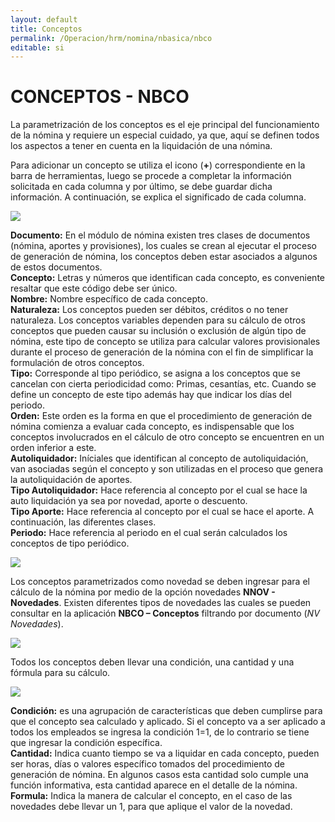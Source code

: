 ```yaml
---
layout: default
title: Conceptos
permalink: /Operacion/hrm/nomina/nbasica/nbco
editable: si
---
```


# CONCEPTOS - NBCO


La parametrización de los conceptos es el eje principal del funcionamiento de la nómina y requiere un especial cuidado, ya que, aquí se definen todos los aspectos a tener en cuenta en la liquidación de una nómina.

Para adicionar un concepto se utiliza el icono (**+**) correspondiente en la barra de herramientas, luego se procede a completar la información solicitada en cada columna y por último, se debe guardar dicha información. A continuación, se explica el significado de cada columna.


![](nbco1.png)


**Documento:** En el módulo de nómina existen tres clases de documentos (nómina, aportes y provisiones), los cuales se crean al ejecutar el proceso de generación de nómina, los conceptos deben estar asociados a algunos de estos documentos.  
**Concepto:** Letras y números que identifican cada concepto, es conveniente resaltar que este código debe ser único.  
**Nombre:** Nombre específico de cada concepto.  
**Naturaleza:** Los conceptos pueden ser débitos, créditos o no tener naturaleza. Los conceptos variables dependen para su cálculo de otros conceptos que pueden causar su inclusión o exclusión de algún tipo de nómina, este tipo de concepto se utiliza para calcular valores provisionales durante el proceso de generación de la nómina con el fin de simplificar la formulación de otros conceptos.  
**Tipo:** Corresponde al tipo periódico, se asigna a los conceptos que se cancelan con cierta periodicidad como: Primas, cesantías, etc. Cuando se define un concepto de este tipo además hay que indicar los días del periodo.  
**Orden:** Este orden es la forma en que el procedimiento de generación de nómina comienza a evaluar cada concepto, es indispensable que los conceptos involucrados en el cálculo de otro concepto se encuentren en un orden inferior a este.  
**Autoliquidador:** Iníciales que identifican al concepto de autoliquidación, van asociadas según el concepto y son utilizadas en el proceso que genera la autoliquidación de aportes.  
**Tipo Autoliquidador:** Hace referencia al concepto por el cual se hace la auto liquidación ya sea por novedad, aporte o descuento.  
**Tipo Aporte:** Hace referencia al concepto por el cual se hace el aporte. A continuación, las diferentes clases.  
**Periodo:** Hace referencia al periodo en el cual serán calculados los conceptos de tipo periódico.  


![](nbco2.png)


Los conceptos parametrizados como novedad se deben ingresar para el cálculo de la nómina por medio de la opción novedades **NNOV - Novedades**. Existen diferentes tipos de novedades las cuales se pueden consultar en la aplicación **NBCO – Conceptos** filtrando por documento (_NV Novedades_).


![](nbco3.png)


Todos los conceptos deben llevar una condición, una cantidad y una fórmula para su cálculo.


![](nbco4.png)


**Condición:** es una agrupación de características que deben cumplirse para que el concepto sea calculado y aplicado. Si el concepto va a ser aplicado a todos los empleados se ingresa la condición 1=1, de lo contrario se tiene que ingresar la condición específica.  
**Cantidad:** Indica cuanto tiempo se va a liquidar en cada concepto, pueden ser horas, días o valores específico tomados del procedimiento de generación de nómina. En algunos casos esta cantidad solo cumple una función informativa, esta cantidad aparece en el detalle de la nómina.  
**Formula:** Indica la manera de calcular el concepto, en el caso de las novedades debe llevar un 1, para que aplique el valor de la novedad.  



